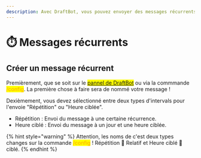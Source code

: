 ```yaml
---
description: Avec DraftBot, vous pouvez envoyer des messages récurrents avec quelques fonctionnalités intéressantes !
---
```


# ⏱️ Messages récurrents

## Créer un message récurrent

Premièrement, que se soit sur le <mark style="color:blue;">[pannel de DraftBot](https://www.draftbot.fr/dashboard/)</mark> ou via la commmande <mark style="color:orange;">/config</mark>. La première chose à faire sera de nommé votre message !

Dexièmement, vous devez sélectionné entre deux types d'intervals pour l'envoie "Répétition" ou "Heure ciblée".
- Répétition : Envoi du message à une certaine récurrence.
- Heure ciblé : Envoi du message à un jour et une heure ciblée.

{% hint style="warning" %}
Attention, les noms de c'est deux types changes sur la commande <mark style="color:orange;">/config</mark> ! Répétition 🟰 Relatif et Heure ciblé 🟰 ciblé.
{% endhint %}